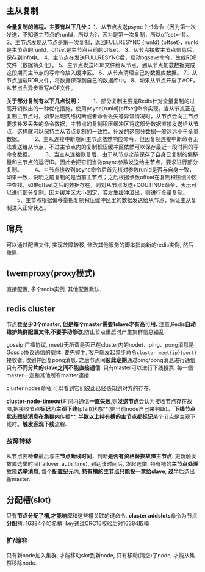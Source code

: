 ## 主从复制

**全量复制的流程。主要有以下几步：**
1、从节点发送psync ? -1命令（因为第一次发送，不知道主节点的runId，所以为?，因为是第一次复制，所以offset=-1）。
2、主节点发现从节点是第一次复制，返回FULLRESYNC {runId} {offset}，runId是主节点的runId，offset是主节点目前的offset。
3、从节点接收主节点信息后，保存到info中。
4、主节点在发送FULLRESYNC后，启动bgsave命令，生成RDB文件（数据持久化）。
5、主节点发送RDB文件给从节点。到从节点加载数据完成这段期间主节点的写命令放入缓冲区。
6、从节点清理自己的数据库数据。
7、从节点加载RDB文件，将数据保存到自己的数据库中。
8、如果从节点开启了AOF，从节点会异步重写AOF文件。



**关于部分复制有以下几点说明：**
　　1、部分复制主要是Redis针对全量复制的过高开销做出的一种优化措施，使用psync[runId][offset]命令实现。当从节点正在复制主节点时，如果出现网络闪断或者命令丢失等异常情况时，从节点会向主节点要求补发丢失的命令数据，主节点的复制积压缓冲区将这部分数据直接发送给从节点，这样就可以保持主从节点复制的一致性。补发的这部分数据一般远远小于全量数据。
　　2、主从连接中断期间主节点依然响应命令，但因复制连接中断命令无法发送给从节点，不过主节点内的复制积压缓冲区依然可以保存最近一段时间的写命令数据。
　　3、当主从连接恢复后，由于从节点之前保存了自身已复制的偏移量和主节点的运行ID。因此会把它们当做psync参数发送给主节点，要求进行部分复制。
　　4、主节点接收到psync命令后首先核对参数runId是否与自身一致，如果一致，说明之前复制的是当前主节点；之后根据参数offset在复制积压缓冲区中查找，如果offset之后的数据存在，则对从节点发送+COUTINUE命令，表示可以进行部分复制。因为缓冲区大小固定，若发生缓冲溢出，则进行全量复制。
　　5、主节点根据偏移量把复制积压缓冲区里的数据发送给从节点，保证主从复制进入正常状态。



## 哨兵

可以通过配置文件, 实现故障转移, 修改其他服务的脚本指向新的redis实例, 然后重启.





## twemproxy(proxy模式)

直接配置, 多个redis实例, 其他配置默认.



## redis cluster

节点数**至少3个master, 但是每个master需要1slave才有高可用.**
注意,Redis**自动维护集群配置文件**,**不要手动修改**,防止节点重启时产生集群信息错乱.

gossip 广播协议, meet(无所谓是否已在cluster内的node)、ping、pong消息是Gossip协议通信的载体.
要先握手, 客户端发起异步命令`cluster meet{ip}{port}`
接收者, 收到并回复pong消息.
之后节点间**彼此定期**通过ping/pong消息进行通信, 
只有**不同分片的slave之间不能直接通信**.
只有master可以进行下线投票.
每一個master一定和其他所有master連接.

cluster nodes命令,可以看到它们彼此已经感知到对方的存在.

**cluster-node-timeout**时间内通信**一直失败**,则**发送节点**会认为接收节点存在故障,把接收节点**标记**为**主观下线**(pfail)状态**(要当前node自己来判断)**。
**下线节点状态跟随消息**在集群内**传播**, **半数以上持有槽的主节点都标记**某个节点是主观下线时。**触发客观下线**流程.

### 故障转移

从节点要**检查**最后与**主节点断线时间**，判断**是否有资格替换故障主节点**.
更新触发故障选举时间(failover_auth_time), 到达该时间后, 发起选举.
持有槽的**主节点处理**故障**选举消息**, 每个**配置纪元**内, **持有槽的主节点只能投一票给slave**, **过半**后选出新master.



## 分配槽(slot)

只有**节点分配了槽,才能响应**和这些槽关联的键命令.
**cluster addslots**命令为节点**分配**槽.
16384个哈希槽, key通过CRC16校验后对16384取模

### 扩/缩容

只有新node加入集群, 才能移动slot到新node,
只有移动(清空)了node, 才能从集群移除node.



